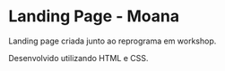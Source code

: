 # Landing Page - Moana

Landing page criada junto ao reprograma em workshop.

Desenvolvido utilizando HTML e CSS.
